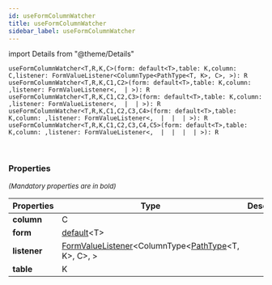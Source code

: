 ```yaml
---
id: useFormColumnWatcher
title: useFormColumnWatcher
sidebar_label: useFormColumnWatcher
---
```


import Details from "@theme/Details"


```tsx
useFormColumnWatcher<T,R,K,C>(form: default<T>,table: K,column: C,listener: FormValueListener<ColumnType<PathType<T, K>, C>, >): R
useFormColumnWatcher<T,R,K,C1,C2>(form: default<T>,table: K,column: ,listener: FormValueListener<,  | >): R
useFormColumnWatcher<T,R,K,C1,C2,C3>(form: default<T>,table: K,column: ,listener: FormValueListener<,  |  | >): R
useFormColumnWatcher<T,R,K,C1,C2,C3,C4>(form: default<T>,table: K,column: ,listener: FormValueListener<,  |  |  | >): R
useFormColumnWatcher<T,R,K,C1,C2,C3,C4,C5>(form: default<T>,table: K,column: ,listener: FormValueListener<,  |  |  |  | >): R
```
<br/>



### Properties

<font size="2"><i>(Mandatory properties are in bold)</i></font>

| Properties | Type | Description |
| --------- | ---- | ----------- |
| **column** | C |  |
| **form** | [default](/framework-api/classes/FormService.md)<T\> |  |
| **listener** | [FormValueListener](/framework-api/types/FormValueListener.md)<ColumnType<[PathType](/framework-api/types/PathType.md)<T, K\>, C\>, \> |  |
| **table** | K |  |


